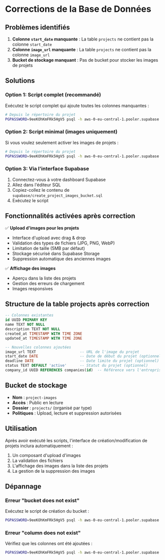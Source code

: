 # Corrections de la Base de Données

## Problèmes identifiés

1. **Colonne `start_date` manquante** : La table `projects` ne contient pas la colonne `start_date`
2. **Colonne `image_url` manquante** : La table `projects` ne contient pas la colonne `image_url`
3. **Bucket de stockage manquant** : Pas de bucket pour stocker les images de projets

## Solutions

### Option 1: Script complet (recommandé)
Exécutez le script complet qui ajoute toutes les colonnes manquantes :

```bash
# Depuis le répertoire du projet
PGPASSWORD=9eeKOhKmFRk5HgV5 psql -h aws-0-eu-central-1.pooler.supabase.com -p 6543 -U postgres.xaajljjgtbcgwfptogzy -d postgres -f supabase/fix_projects_table.sql
```

### Option 2: Script minimal (images uniquement)
Si vous voulez seulement activer les images de projets :

```bash
# Depuis le répertoire du projet
PGPASSWORD=9eeKOhKmFRk5HgV5 psql -h aws-0-eu-central-1.pooler.supabase.com -p 6543 -U postgres.xaajljjgtbcgwfptogzy -d postgres -f supabase/create_project_images_bucket.sql
```

### Option 3: Via l'interface Supabase
1. Connectez-vous à votre dashboard Supabase
2. Allez dans l'éditeur SQL
3. Copiez-collez le contenu de `supabase/create_project_images_bucket.sql`
4. Exécutez le script

## Fonctionnalités activées après correction

✅ **Upload d'images pour les projets**
- Interface d'upload avec drag & drop
- Validation des types de fichiers (JPG, PNG, WebP)
- Limitation de taille (5MB par défaut)
- Stockage sécurisé dans Supabase Storage
- Suppression automatique des anciennes images

✅ **Affichage des images**
- Aperçu dans la liste des projets
- Gestion des erreurs de chargement
- Images responsives

## Structure de la table projects après correction

```sql
-- Colonnes existantes
id UUID PRIMARY KEY
name TEXT NOT NULL
description TEXT NOT NULL
created_at TIMESTAMP WITH TIME ZONE
updated_at TIMESTAMP WITH TIME ZONE

-- Nouvelles colonnes ajoutées
image_url TEXT                    -- URL de l'image du projet
start_date DATE                   -- Date de début du projet (optionnel)
deadline DATE                     -- Date limite du projet (optionnel)
status TEXT DEFAULT 'active'      -- Statut du projet (optionnel)
company_id UUID REFERENCES companies(id)  -- Référence vers l'entreprise (optionnel)
```

## Bucket de stockage

- **Nom** : `project-images`
- **Accès** : Public en lecture
- **Dossier** : `projects/` (organisé par type)
- **Politiques** : Upload, lecture et suppression autorisées

## Utilisation

Après avoir exécuté les scripts, l'interface de création/modification de projets inclura automatiquement :

1. Un composant d'upload d'images
2. La validation des fichiers
3. L'affichage des images dans la liste des projets
4. La gestion de la suppression des images

## Dépannage

### Erreur "bucket does not exist"
Exécutez le script de création du bucket :
```bash
PGPASSWORD=9eeKOhKmFRk5HgV5 psql -h aws-0-eu-central-1.pooler.supabase.com -p 6543 -U postgres.xaajljjgtbcgwfptogzy -d postgres -c "INSERT INTO storage.buckets (id, name, public) VALUES ('project-images', 'project-images', true) ON CONFLICT (id) DO NOTHING;"
```

### Erreur "column does not exist"
Vérifiez que les colonnes ont été ajoutées :
```bash
PGPASSWORD=9eeKOhKmFRk5HgV5 psql -h aws-0-eu-central-1.pooler.supabase.com -p 6543 -U postgres.xaajljjgtbcgwfptogzy -d postgres -c "SELECT column_name FROM information_schema.columns WHERE table_name = 'projects';"
``` 